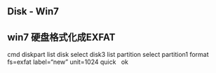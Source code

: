 ## Disk - Win7

## win7 硬盘格式化成EXFAT

cmd
diskpart
list disk
select disk3
list partition
select partition1
format fs=exfat label=“new” unit=1024 quick
 
ok















